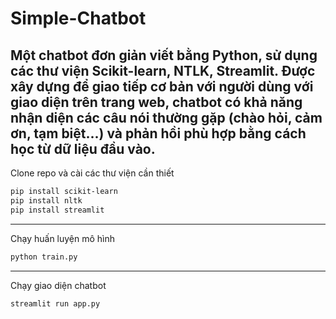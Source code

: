 # Simple-Chatbot

Một chatbot đơn giản viết bằng Python, sử dụng các thư viện Scikit-learn, NTLK, Streamlit. Được xây dựng để giao tiếp cơ bản với người dùng với giao diện trên trang web, chatbot có khả năng nhận diện các câu nói thường gặp (chào hỏi, cảm ơn, tạm biệt...) và phản hồi phù hợp bằng cách học từ dữ liệu đầu vào. 
---
Clone repo và cài các thư viện cần thiết
```bash
pip install scikit-learn
pip install nltk
pip install streamlit
```
---
Chạy huấn luyện mô hình
```bash
python train.py
```
---
Chạy giao diện chatbot
```bash
streamlit run app.py
```
